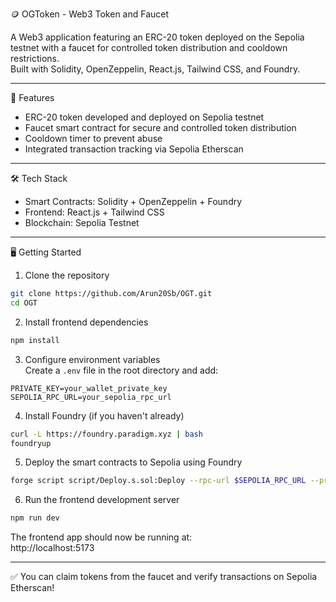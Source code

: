 🪙 OGToken - Web3 Token and Faucet

A Web3 application featuring an ERC-20 token deployed on the Sepolia testnet with a faucet for controlled token distribution and cooldown restrictions.  
Built with Solidity, OpenZeppelin, React.js, Tailwind CSS, and Foundry.

---

🚀 Features

- ERC-20 token developed and deployed on Sepolia testnet
- Faucet smart contract for secure and controlled token distribution
- Cooldown timer to prevent abuse
- Integrated transaction tracking via Sepolia Etherscan

---

🛠️ Tech Stack

- Smart Contracts: Solidity + OpenZeppelin + Foundry
- Frontend: React.js + Tailwind CSS
- Blockchain: Sepolia Testnet

---

🖥️ Getting Started

1. Clone the repository
```bash
git clone https://github.com/Arun20Sb/OGT.git
cd OGT
```

2. Install frontend dependencies
```bash
npm install
```

3. Configure environment variables  
Create a `.env` file in the root directory and add:
```env
PRIVATE_KEY=your_wallet_private_key
SEPOLIA_RPC_URL=your_sepolia_rpc_url
```

4. Install Foundry (if you haven't already)
```bash
curl -L https://foundry.paradigm.xyz | bash
foundryup
```

5. Deploy the smart contracts to Sepolia using Foundry
```bash
forge script script/Deploy.s.sol:Deploy --rpc-url $SEPOLIA_RPC_URL --private-key $PRIVATE_KEY --broadcast --verify
```

6. Run the frontend development server
```bash
npm run dev
```

The frontend app should now be running at:  
http://localhost:5173

---

✅ You can claim tokens from the faucet and verify transactions on Sepolia Etherscan!  
